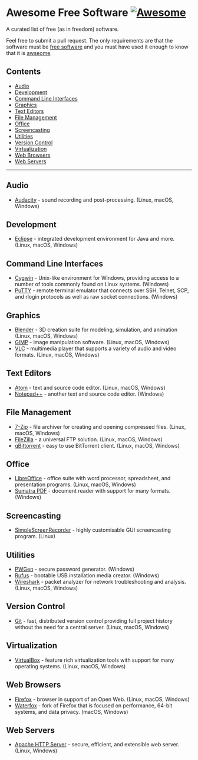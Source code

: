# Awesome Free Software [![Awesome](https://cdn.rawgit.com/sindresorhus/awesome/d7305f38d29fed78fa85652e3a63e154dd8e8829/media/badge.svg)](https://github.com/sindresorhus/awesome)
A curated list of free (as in freedom) software.

Feel free to submit a pull request. The only requirements are that the software must be [free software](https://www.gnu.org/philosophy/free-sw.html) and you must have used it enough to know that it is [awseome](https://github.com/sindresorhus/awesome/blob/master/awesome.md).

## Contents
  - [Audio](#audio)
  - [Development](#development)
  - [Command Line Interfaces](#command-line-interfaces)
  - [Graphics](#graphics)
  - [Text Editors](#text-editors)
  - [File Management](#file-management)
  - [Office](#office)
  - [Screencasting](#screencasting)
  - [Utilities](#utilities)
  - [Version Control](#version-control)
  - [Virtualization](#virtualization)
  - [Web Browsers](#web-browsers)
  - [Web Servers](#web-servers)
  
---

## Audio
  - [Audacity](http://www.audacityteam.org/) - sound recording and post-processing. (Linux, macOS, Windows)

## Development
  - [Eclipse](https://www.eclipse.org/) - integrated development environment for Java and more. (Linux, macOS, Windows)

## Command Line Interfaces
  - [Cygwin](http://cygwin.com/) - Unix-like environment for Windows, providing access to a number of tools commonly found on Linux systems. (Windows)
  - [PuTTY](http://www.chiark.greenend.org.uk/~sgtatham/putty/) - remote terminal emulator that connects over SSH, Telnet, SCP, and rlogin protocols as well as raw socket connections. (Windows)

## Graphics
  - [Blender](https://www.blender.org/) - 3D creation suite for modeling, simulation, and animation (Linux, macOS, Windows)
  - [GIMP](http://www.gimp.org/) - image manipulation software. (Linux, macOS, Windows)
  - [VLC](http://www.videolan.org/vlc/) - multimedia player that supports a variety of audio and video formats. (Linux, macOS, Windows)

## Text Editors
 - [Atom](https://atom.io/) - text and source code editor. (Linux, macOS, Windows)
 - [Notepad++](https://notepad-plus-plus.org/) - another text and source code editor. (Windows)

## File Management
  - [7-Zip](http://7-zip.org/) - file archiver for creating and opening compressed files. (Linux, macOS, Windows)
  - [FileZilla](https://filezilla-project.org/) - a universal FTP solution. (Linux, macOS, Windows)
  - [qBittorrent](http://qbittorrent.org/) - easy to use BitTorrent client. (Linux, macOS, Windows)

## Office
  - [LibreOffice](https://www.libreoffice.org/) - office suite with word processor, spreadsheet, and presentation programs. (Linux, macOS, Windows)
  - [Sumatra PDF](http://sumatrapdfreader.org/free-pdf-reader.html) - document reader with support for many formats. (Windows)

## Screencasting
  - [SimpleScreenRecorder](http://www.maartenbaert.be/simplescreenrecorder/) - highly customisable GUI screencasting program. (Linux)

## Utilities
  - [PWGen](http://pwgen-win.sourceforge.net/) - secure password generator. (Windows)
  - [Rufus](http://rufus.akeo.ie/) - bootable USB installation media creator. (Windows)
  - [Wireshark](https://www.wireshark.org/) - packet analyzer for network troubleshooting and analysis. (Linux, macOS, Windows)

## Version Control
  - [Git](https://git-scm.com/) - fast, distributed version control providing full project history without the need for a central server. (Linux, macOS, Windows)
  
## Virtualization
  - [VirtualBox](https://www.virtualbox.org/) - feature rich virtualization tools with support for many operating systems. (Linux, macOS, Windows)

## Web Browsers
  - [Firefox](https://mozilla.org/firefox) - browser in support of an Open Web. (Linux, macOS, Windows)
  - [Waterfox](https://www.waterfoxproject.org/) - fork of Firefox that is focused on performance, 64-bit systems, and data privacy. (macOS, Windows)

## Web Servers
  - [Apache HTTP Server](https://httpd.apache.org/) - secure, efficient, and extensible web server. (Linux, Windows)
